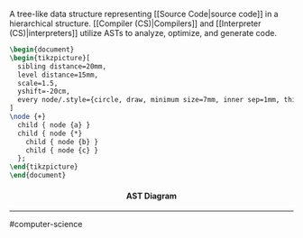 A tree-like data structure representing [[Source Code|source code]] in a hierarchical structure. [[Compiler (CS)|Compilers]] and [[Interpreter (CS)|interpreters]] utilize ASTs to analyze, optimize, and generate code. 

```tikz
\begin{document}
\begin{tikzpicture}[
  sibling distance=20mm,
  level distance=15mm,
  scale=1.5,
  yshift=-20cm,
  every node/.style={circle, draw, minimum size=7mm, inner sep=1mm, thick}
]
\node {+}
  child { node {a} }
  child { node {*}
    child { node {b} }
    child { node {c} }
  };
\end{tikzpicture}
\end{document}
```
<h4 font-size="12pt" align="center">AST Diagram</h4>

---
#computer-science 